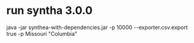 # run syntha 3.0.0

java -jar synthea-with-dependencies.jar -p 10000 --exporter.csv.export true -p  Missouri "Columbia" 
